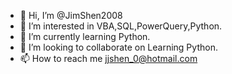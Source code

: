 - 👋 Hi, I’m @JimShen2008
- 👀 I’m interested in VBA,SQL,PowerQuery,Python.
- 🌱 I’m currently learning Python.
- 💞️ I’m looking to collaborate on Learning Python.
- 📫 How to reach me  jjshen_0@hotmail.com

<!---
JimShen2008/JimShen2008 is a ✨ special ✨ repository because its `README.md` (this file) appears on your GitHub profile.
You can click the Preview link to take a look at your changes.
--->
